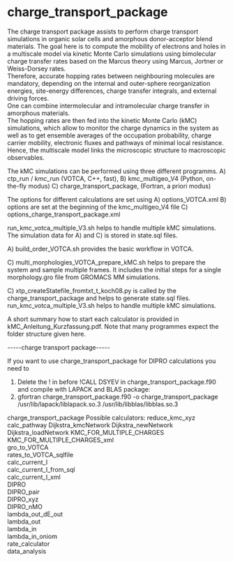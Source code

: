 # charge_transport_package
The charge transport package assists to perform charge transport simulations in organic solar cells and 
amorphous donor-acceptor blend materials. The goal here is to compute the mobility of electrons and holes 
in a multiscale model via kinetic Monte Carlo simulations using bimolecular charge transfer rates based on
the Marcus theory using Marcus, Jortner or Weiss-Dorsey rates.  
Therefore, accurate hopping rates between neighbouring molecules are mandatory, depending on the internal and 
outer-sphere reorganization energies, site-energy differences, charge transfer integrals, and external driving forces.  
One can combine intermolecular and intramolecular charge transfer in amorphous materials.  
The hopping rates are then fed into the kinetic Monte Carlo (kMC) simulations, which allow to monitor the charge dynamics 
in the system as well as to get ensemble averages of the occupation probability, charge carrier mobility, 
electronic fluxes and pathways of minimal local resistance. Hence, the multiscale model links the microscopic structure 
to macroscopic observables.


The kMC simulations can be performed using three different programms.
A) ctp_run / kmc_run (VOTCA, C++, fast),
B) kmc_multigeo_V4 (Python, on-the-fly modus)
C) charge_transport_package, (Fortran, a priori modus)

The options for different calculations are set using
A) options_VOTCA.xml
B) options are set at the beginning of the kmc_multigeo_V4 file
C) options_charge_transport_package.xml

run_kmc_votca_multiple_V3.sh  helps to handle multiple kMC simulations.
The simulation data for A) and C) is stored in state.sql files.


A) build_order_VOTCA.sh provides the basic workflow in VOTCA.

C) multi_morphologies_VOTCA_prepare_kMC.sh helps to prepare the system and sample multiple frames.
   It includes the initial steps for a single morphology.gro file from GROMACS MM simulations. 
   
C) xtp_createStatefile_fromtxt_t_koch08.py is called by the charge_transport_package and helps to generate state.sql files.
run_kmc_votca_multiple_V3.sh  helps to handle multiple kMC simulations.

A short summary how to start each calculator is provided in kMC_Anleitung_Kurzfassung.pdf.
Note that many programmes expect the folder structure given here. 


-----charge transport package-----

If you want to use charge_transport_package for DIPRO calculations you need to 
1) Delete the ! in before !CALL DSYEV in  charge_transport_package.f90 
and compile with LAPACK and BLAS package:
2)  gfortran charge_transport_package.f90  -o charge_transport_package    /usr/lib/lapack/liblapack.so.3  /usr/lib/libblas/libblas.so.3 

 charge_transport_package
 Possible calculators: 
 reduce_kmc_xyz 
 calc_pathway 
 Dijkstra_kmcNetwork 
 Dijkstra_newNetwork 
 Dijkstra_loadNetwork 
 KMC_FOR_MULTIPLE_CHARGES 
 KMC_FOR_MULTIPLE_CHARGES_xml    
 gro_to_VOTCA  
 rates_to_VOTCA_sqlfile  
 calc_current_I  
 calc_current_I_from_sql  
 calc_current_I_xml  
 DIPRO  
 DIPRO_pair  
 DIPRO_xyz  
 DIPRO_nMO  
 lambda_out_dE_out  
 lambda_out  
 lambda_in  
 lambda_in_oniom  
 rate_calculator  
 data_analysis  


